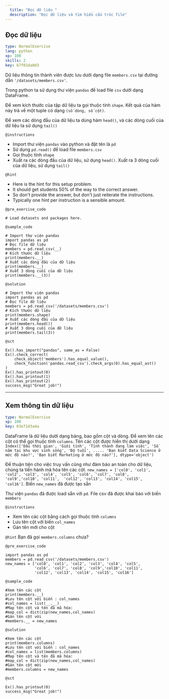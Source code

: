 ```yaml
---
  title: "Đọc dữ liệu "
  description: "Đọc dữ liệu và tìm hiểu cấu trúc file"
---
```


## Đọc dữ liệu

```yaml
type: NormalExercise 
lang: python
xp: 100 
skills: 2
key: 67f01da0d3   
```


Dữ liệu thông tin thành viên được lưu dưới dạng file `members.csv` tại đường dẫn `'/datasets/members.csv'`.

Trong python ta sử dụng thư viện `pandas` để load file `csv` dưới dạng DataFrame.

Để xem kích thước của tập dữ liệu ta gọi thuộc tính `shape`. Kết quả của hàm này trả  về một tuple có dạng `(số dòng, số cột)`.

Để xem các  dòng đầu của dữ liệu ta dùng hàm `head()`, và các dòng cuối của dữ liệu ta sử dụng `tail()`


`@instructions`
- Import thư viện `pandas` vào python và đặt tên là `pd`
- Sử dụng `pd.read()` để load file `members.csv`
- Gọi thuộc tính `shape`
- Xuất ra các dòng đầu của dữ liệu, sử dụng `head()`. Xuất ra 3 dòng cuối của dữ liệu, sử dụng `tail()`

`@hint`
- Here is the hint for this setup problem. 
- It should get students 50% of the way to the correct answer.
- So don't provide the answer, but don't just reiterate the instructions.
- Typically one hint per instruction is a sensible amount.

`@pre_exercise_code`

```{python}
# Load datasets and packages here.
```

`@sample_code`

```{python}
# Import thư viện pandas
import pandas as pd
# Đọc file dữ liệu
members = pd.read_csv(__)
# Kích thước dữ liệu
print(members.__)
# Xuất các dòng đầu của dữ liệu
print(members.__)
# Xuất 3 dòng cuối của dữ liệu
print(members.__(3))
```

`@solution`

```{python}
# Import thư viện pandas
import pandas as pd
# Đọc file dữ liệu
members = pd.read_csv('/datasets/members.csv')
# Kích thước dữ liệu
print(members.shape)
# Xuất các dòng đầu của dữ liệu
print(members.head())
# Xuất 3 dòng cuối của dữ liệu
print(members.tail(3))
```

`@sct`

```{python}
Ex().has_import("pandas", same_as = False)
Ex().check_correct(
    check_object('members').has_equal_value(),
    check_function('pandas.read_csv').check_args(0).has_equal_ast()
)
Ex().has_printout(0)
Ex().has_printout(1)
Ex().has_printout(2)
success_msg("Great job!")
```

---

## Xem thông tin dữ liệu

```yaml
type: NormalExercise 
xp: 100 
key: 03e7143a4a   
```


DataFrame là dữ liệu dưới dạng bảng, bao gồm cột và dòng. Để xem tên các cột có thể gọi thuộc tính `columns`. Tên các cột được hiển thị dưới dạng
`Index(['Dấu thời gian', 'Giới tính', 'Tỉnh thành đang làm việc',
       'Số năm tại khu vực sinh sống', 'Độ tuổi',
        .....
       'Bạn biết Data Science ở mức độ nào?',
       'Bạn biết Marketing ở mức độ nào?'],
      dtype='object')`

Để thuận tiện cho việc truy vấn cũng như đảm bảo an toàn cho dữ liệu, chúng ta tiến hành mã hóa tên các cột. 
`new_names = ['col0', 'col1', 'col2', 'col3', 'col4', 'col5',
             'col6', 'col7', 'col8', 'col9','col10', 'col11', 
             'col12', 'col13', 'col14', 'col15', 'col16']`.  Biến `new_names` đã được tạo sẵn

Thư viện `pandas` đã được load sẵn với `pd`.  File csv đã được khai báo với biến `members`


`@instructions`
-  Xem tên các cột bằng cách gọi thuộc tính `columns`
- Lưu tên cột với biến `col_names`
- Gán tên mới cho cột

`@hint`
Bạn đã gọi `members.columns` chưa?

`@pre_exercise_code`

```{python}
import pandas as pd
members = pd.read_csv('/datasets/members.csv')
new_names = ['col0', 'col1', 'col2', 'col3', 'col4', 'col5',
             'col6', 'col7', 'col8', 'col9','col10', 'col11', 
             'col12', 'col13', 'col14', 'col15', 'col16']
```

`@sample_code`

```{python}
#Xem tên các cột
print(members.__)
#Lưu tên cột với biến : col_names
#col_names = list(__.__)
#Map tên cột và tên đã mã hóa:
#map_col = dict(zip(new_names,col_names)
#Gán tên cột với 
#members.__ = new_names
```

`@solution`

```{python}
#Xem tên các cột
print(members.columns)
#Lưu tên cột với biến : col_names
#col_names = list(members.columns)
#Map tên cột và tên đã mã hóa:
#map_col = dict(zip(new_names,col_names)
#Gán tên cột mới
#members.columns = new_names
```

`@sct`

```{python}
Ex().has_printout(0)
success_msg("Great job!")
```
